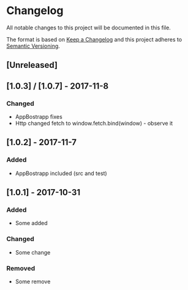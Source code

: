 # Changelog
All notable changes to this project will be documented in this file.

The format is based on [Keep a Changelog](http://keepachangelog.com/en/1.0.0/)
and this project adheres to [Semantic Versioning](http://semver.org/spec/v2.0.0.html).

## [Unreleased]

## [1.0.3] / [1.0.7] - 2017-11-8
### Changed
- AppBostrapp fixes
- Http changed fetch to window.fetch.bind(window) - observe it 
 
## [1.0.2] - 2017-11-7
### Added
- AppBostrapp included (src and test)

## [1.0.1] - 2017-10-31
### Added
- Some added

### Changed
- Some change

### Removed
- Some remove